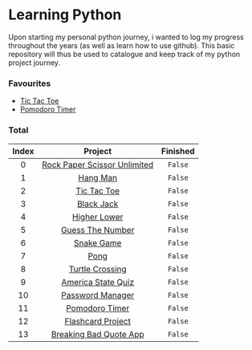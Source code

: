 # Learning Python

Upon starting my personal python journey, i wanted to log my progress throughout the years (as well as learn how to use github). This basic repository will thus be used to catalogue and keep track of my python project journey.

### **Favourites**
-  [Tic Tac Toe](https://github.com/BonsenW/python-beginner-collection/tree/master/proj/Tic%20Tac%20Toe)
-  [Pomodoro Timer](https://github.com/BonsenW/python-beginner-collection/blob/master/proj/Pomodoro%20Timer)

### Total

| Index | Project | Finished |
|:-:|:-:|:-:|
| 0 | [Rock Paper Scissor Unlimited](https://github.com/BonsenW/python-beginner-collection/tree/master/proj/Rock%20Paper%20Scissors) | `False` |
| 1 | [Hang Man](https://github.com/BonsenW/python-beginner-collection/tree/master/proj/Hang%20Man) | `False` |
| 2 | [Tic Tac Toe](https://github.com/BonsenW/python-beginner-collection/tree/master/proj/Tic%20Tac%20Toe) | `False` |
| 3 | [Black Jack](https://github.com/BonsenW/python-beginner-collection/blob/master/proj/Black%20Jack) | `False` |
| 4 | [Higher Lower](https://github.com/BonsenW/python-beginner-collection/tree/master/proj/Higher%20Lower) | `False` |
| 5 | [Guess The Number](https://github.com/BonsenW/python-beginner-collection/blob/master/proj/Guess%20The%20Number) | `False` |
| 6 | [Snake Game](https://github.com/BonsenW/python-beginner-collection/tree/master/proj/Snake%20Game) | `False` |
| 7 | [Pong](https://github.com/BonsenW/python-beginner-collection/tree/master/proj/Pong) | `False` |
| 8 | [Turtle Crossing](https://github.com/BonsenW/python-beginner-collection/tree/master/proj/Turtle%20Crossing) | `False` |
| 9 | [America State Quiz](https://github.com/BonsenW/python-beginner-collection/tree/master/proj/America%20State%20Quiz) | `False` |
| 10 | [Password Manager](https://github.com/BonsenW/python-beginner-collection/tree/1430fa7918374f60f2ee5292529565aa7f3fc96c/proj/Password%20Manager) | `False` |
| 11 | [Pomodoro Timer](https://github.com/BonsenW/python-beginner-collection/blob/master/proj/Pomodoro%20Timer) | `False` |
| 12 | [Flashcard Project](https://github.com/BonsenW/python-beginner-collection/tree/master/proj/Flashcard%20Project) | `False` |
| 13 | [Breaking Bad Quote App](https://github.com/BonsenW/python-beginner-collection/tree/master/proj/Breaking%20Bad%20Quote%20App) | `False` |
